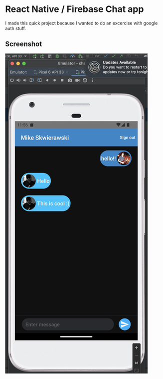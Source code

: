 # React Native / Firebase Chat app
I made this quick project because I wanted to do an excercise with google auth stuff. 

## Screenshot

![ScreenShot](./public/screenshotforreadme.png)
